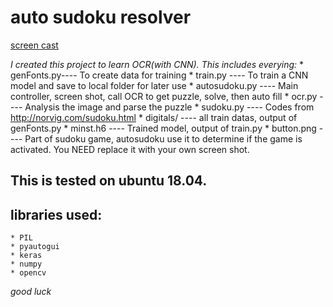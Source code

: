 # auto sudoku resolver

[screen cast](screencast.webm)

*I created this project to learn OCR(with CNN). This includes everying:*
    * genFonts.py---- To create data for training
    * train.py ---- To train a CNN model and save to local folder for later use
    * autosudoku.py ---- Main controller, screen shot, call OCR to get puzzle, solve, then auto fill
    * ocr.py ---- Analysis the image and parse the puzzle
    * sudoku.py ---- Codes from http://norvig.com/sudoku.html
    * digitals/ ---- all train datas, output of genFonts.py
    * minst.h6 ---- Trained model, output of train.py
    * button.png ---- Part of sudoku game, autosudoku use it to determine if the game is activated. You NEED replace it with your own screen shot.
    
## This is tested on ubuntu 18.04.

## libraries used:
    * PIL
    * pyautogui
    * keras
    * numpy
    * opencv
  

*good luck*
